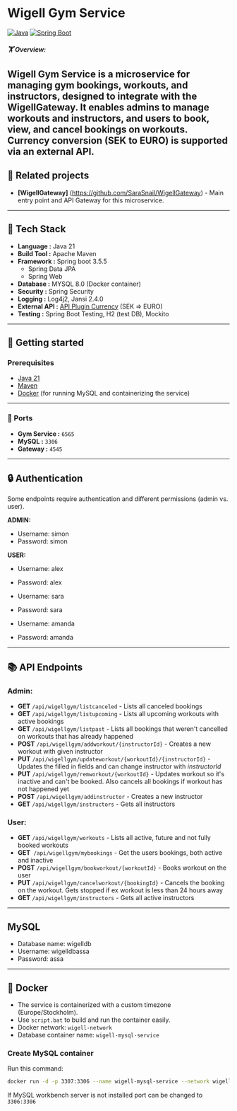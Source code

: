 # Wigell Gym Service 
[![Java](https://img.shields.io/badge/Java-21-blue.svg)](https://www.oracle.com/java/technologies/javase/jdk21-archive-downloads.html)
[![Spring Boot](https://img.shields.io/badge/Spring%20Boot-3.5.5-brightgreen.svg)](https://spring.io/projects/spring-boot)
##### 🏋️ Overview:
Wigell Gym Service is a microservice for managing gym bookings, workouts, and instructors, designed to integrate with the WigellGateway. 
It enables admins to manage workouts and instructors, and users to book, view, and cancel bookings on workouts.
Currency conversion (SEK to EURO) is supported via an external API.
---

## 🧩 Related projects
- **[WigellGateway]** (https://github.com/SaraSnail/WigellGateway) - Main entry point and API Gateway for this microservice.

---

## 🚀 Tech Stack

- **Language :** Java 21
- **Build Tool :** Apache Maven 
- **Framework :** Spring boot 3.5.5
  - Spring Data JPA
  - Spring Web
- **Database :** MYSQL 8.0 (Docker container)
- **Security :** Spring Security
- **Logging :** Log4j2, Jansi 2.4.0
- **External API :**  [API Plugin Currency](https://apiplugin.com/) (SEK ⇒ EURO)
- **Testing :** Spring Boot Testing, H2 (test DB), Mockito

---

## 🏁 Getting started
### Prerequisites

- [Java 21](https://www.oracle.com/java/technologies/javase/jdk21-archive-downloads.html)
- [Maven](https://maven.apache.org/)
- [Docker](https://www.docker.com/) (for running MySQL and containerizing the service)
---

### 🔌 Ports
- **Gym Service :** `6565`
- **MySQL :** `3306`
- **Gateway :** `4545`

---

## 🔒 Authentication

Some endpoints require authentication and different permissions (admin vs. user). 

**ADMIN:**
- Username: simon
- Password: simon

**USER:**
- Username: alex
- Password: alex


- Username: sara
- Password: sara


- Username: amanda
- Password: amanda

---

## 📚 API Endpoints

### Admin:
* **GET** `/api/wigellgym/listcanceled` - Lists all canceled bookings
* **GET** `/api/wigellgym/listupcoming` - Lists all upcoming workouts with active bookings
* **GET** `/api/wigellgym/listpast` - Lists all bookings that weren't cancelled on workouts that has already happened
* **POST** `/api/wigellgym/addworkout/{instructorId}` - Creates a new workout with given instructor
* **PUT** `/api/wigellgym/updateworkout/{workoutId}/{instructorId}` - Updates the filled in fields and can change instructor with _instructorId_
* **PUT** `/api/wigellgym/remworkout/{workoutId}` - Updates workout so it's inactive and can't be booked. Also cancels all bookings if workout has not happened yet
* **POST** `/api/wigellgym/addinstructor` - Creates a new instructor
* **GET** `/api/wigellgym/instructors` - Gets all instructors

### User:
* **GET** `/api/wigellgym/workouts` - Lists all active, future and not fully booked workouts
* **GET**` /api/wigellgym/mybookings` - Get the users bookings, both active and inactive
* **POST** `/api/wigellgym/bookworkout/{workoutId}` - Books workout on the user
* **PUT** `/api/wigellgym/cancelworkout/{bookingId}` - Cancels the booking on the workout. Gets stopped if ex workout is less than 24 hours away
* **GET** `/api/wigellgym/instructors` - Gets all active instructors

---

## MySQL
- Database name: wigelldb
- Username: wigelldbassa
- Password: assa

---

## 🐳 Docker
- The service is containerized with a custom timezone (Europe/Stockholm).
- Use `script.bat` to build and run the container easily.
- Docker network: `wigell-network`
- Database container name: `wigell-mysql-service`

### Create MySQL container
Run this command:
```bash
docker run -d -p 3307:3306 --name wigell-mysql-service --network wigell-network -e MYSQL_ROOT_PASSWORD=assa -e MYSQL_DATABASE=wigelldb -e MYSQL_USER=wigelldbassa -e MYSQL_PASSWORD=assa mysql:8.0
```
If MySQL workbench server is not installed port can be changed to `3306:3306`

